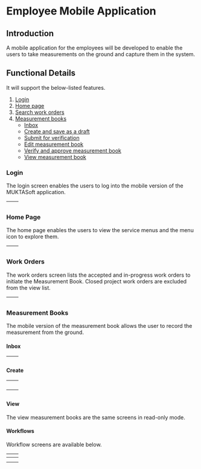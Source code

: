 # Employee Mobile Application

## Introduction <a href="#y19ew8r6dowb" id="y19ew8r6dowb"></a>

A mobile application for the employees will be developed to enable the users to take measurements on the ground and capture them in the system.&#x20;

## Functional Details

It will support the below-listed features.

1. [Login](employee-mobile-application.md#_c0qnf1z1dte6)
2. [Home page](employee-mobile-application.md#_x5u484zdip63)
3. [Search work orders](employee-mobile-application.md#_34017zp9dl9s)
4. [Measurement books](employee-mobile-application.md#_btyakwogsgk5)
   * [Inbox](employee-mobile-application.md#_kyte9d4fxso8)
   * [Create and save as a draft](employee-mobile-application.md#_agwx5cm8dkt1)
   * [Submit for verification](employee-mobile-application.md#_l1og8tx8hpjo)
   * [Edit measurement book](employee-mobile-application.md#_l1og8tx8hpjo)
   * [Verify and approve measurement book](employee-mobile-application.md#_l1og8tx8hpjo)
   * [View measurement book](employee-mobile-application.md#_xxo2kvnui0fb)

### Login <a href="#c0qnf1z1dte6" id="c0qnf1z1dte6"></a>

The login screen enables the users to log into the mobile version of the MUKTASoft application.

| <img src="../../../../../.gitbook/assets/0.png" alt="" data-size="original"> | <img src="../../../../../.gitbook/assets/1.png" alt="" data-size="original"> |
| ---------------------------------------------------------------------------- | ---------------------------------------------------------------------------- |

### Home Page <a href="#x5u484zdip63" id="x5u484zdip63"></a>

The home page enables the users to view the service menus and the menu icon to explore them.

| <img src="../../../../../.gitbook/assets/2.png" alt="" data-size="original"> | <img src="../../../../../.gitbook/assets/3.png" alt="" data-size="original"> |
| ---------------------------------------------------------------------------- | ---------------------------------------------------------------------------- |

### Work Orders <a href="#id-34017zp9dl9s" id="id-34017zp9dl9s"></a>

The work orders screen lists the accepted and in-progress work orders to initiate the Measurement Book. Closed project work orders are excluded from the view list.

| <img src="../../../../../.gitbook/assets/4.png" alt="" data-size="original"> | <img src="../../../../../.gitbook/assets/5.png" alt="" data-size="original"> |
| ---------------------------------------------------------------------------- | ---------------------------------------------------------------------------- |

### Measurement Books <a href="#btyakwogsgk5" id="btyakwogsgk5"></a>

The mobile version of the measurement book allows the user to record the measurement from the ground.

#### Inbox <a href="#kyte9d4fxso8" id="kyte9d4fxso8"></a>

| <img src="../../../../../.gitbook/assets/6.png" alt="" data-size="original"> | <img src="../../../../../.gitbook/assets/7 (2).png" alt="" data-size="original"> |
| ---------------------------------------------------------------------------- | -------------------------------------------------------------------------------- |

#### Create <a href="#agwx5cm8dkt1" id="agwx5cm8dkt1"></a>

| <img src="../../../../../.gitbook/assets/8 (1).png" alt="" data-size="original"> | <img src="../../../../../.gitbook/assets/9 (1).png" alt="" data-size="original"> |
| -------------------------------------------------------------------------------- | -------------------------------------------------------------------------------- |

| <img src="../../../../../.gitbook/assets/10 (1).png" alt="" data-size="original"> | <img src="../../../../../.gitbook/assets/11.png" alt="" data-size="original"> |
| --------------------------------------------------------------------------------- | ----------------------------------------------------------------------------- |

#### View <a href="#xxo2kvnui0fb" id="xxo2kvnui0fb"></a>

The view measurement books are the same screens in read-only mode.

#### Workflows <a href="#l1og8tx8hpjo" id="l1og8tx8hpjo"></a>

Workflow screens are available below.

| <img src="../../../../../.gitbook/assets/12.png" alt="" data-size="original"> | <img src="../../../../../.gitbook/assets/13.png" alt="" data-size="original"> |
| ----------------------------------------------------------------------------- | ----------------------------------------------------------------------------- |
| <img src="../../../../../.gitbook/assets/14.png" alt="" data-size="original"> | <img src="../../../../../.gitbook/assets/15.png" alt="" data-size="original"> |
| <img src="../../../../../.gitbook/assets/16.png" alt="" data-size="original"> | <img src="../../../../../.gitbook/assets/17.png" alt="" data-size="original"> |
